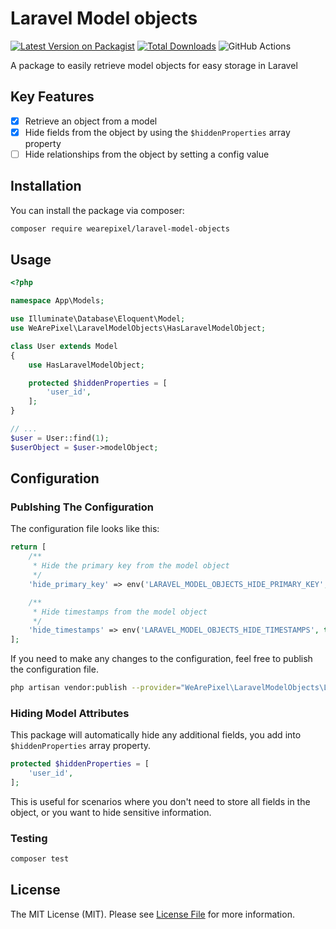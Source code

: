 # Laravel Model objects

[![Latest Version on Packagist](https://img.shields.io/packagist/v/wearepixel/laravel-model-objects.svg?style=flat-square)](https://packagist.org/packages/wearepixel/laravel-model-objects)
[![Total Downloads](https://img.shields.io/packagist/dt/wearepixel/laravel-model-objects.svg?style=flat-square)](https://packagist.org/packages/wearepixel/laravel-model-objects)
![GitHub Actions](https://github.com/wearepixel/laravel-model-objects/actions/workflows/main.yml/badge.svg)

A package to easily retrieve model objects for easy storage in Laravel

## Key Features

- [x] Retrieve an object from a model
- [x] Hide fields from the object by using the `$hiddenProperties` array property
- [ ] Hide relationships from the object by setting a config value

## Installation

You can install the package via composer:

```bash
composer require wearepixel/laravel-model-objects
```

## Usage

```php
<?php

namespace App\Models;

use Illuminate\Database\Eloquent\Model;
use WeArePixel\LaravelModelObjects\HasLaravelModelObject;

class User extends Model
{
    use HasLaravelModelObject;

    protected $hiddenProperties = [
        'user_id',
    ];
}

// ...
$user = User::find(1);
$userObject = $user->modelObject;
```

## Configuration

### Publshing The Configuration

The configuration file looks like this:

```php
return [
    /**
     * Hide the primary key from the model object
     */
    'hide_primary_key' => env('LARAVEL_MODEL_OBJECTS_HIDE_PRIMARY_KEY', true),

    /**
     * Hide timestamps from the model object
     */
    'hide_timestamps' => env('LARAVEL_MODEL_OBJECTS_HIDE_TIMESTAMPS', true),
];
```

If you need to make any changes to the configuration, feel free to publish the configuration file.

```sh
php artisan vendor:publish --provider="WeArePixel\LaravelModelObjects\LaravelModelObjectsServiceProvider"
```

### Hiding Model Attributes

This package will automatically hide any additional fields, you add into `$hiddenProperties` array property.

```php
protected $hiddenProperties = [
    'user_id',
];
```

This is useful for scenarios where you don't need to store all fields in the object, or you want to hide sensitive information.

### Testing

```bash
composer test
```

## License

The MIT License (MIT). Please see [License File](LICENSE.md) for more information.
